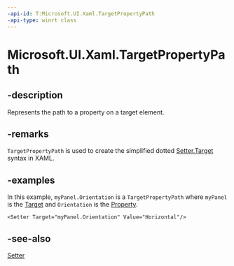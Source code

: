 ```yaml
---
-api-id: T:Microsoft.UI.Xaml.TargetPropertyPath
-api-type: winrt class
---
```


<!-- Class syntax.
public class TargetPropertyPath : Microsoft.UI.Xaml.ITargetPropertyPath
-->

# Microsoft.UI.Xaml.TargetPropertyPath

## -description

Represents the path to a property on a target element.

## -remarks

`TargetPropertyPath` is used to create the simplified dotted [Setter.Target](setter_target.md) syntax in XAML.

## -examples

In this example, `myPanel.Orientation` is a `TargetPropertyPath` where `myPanel` is the [Target](setter_target.md) and `Orientation` is the [Property](setter_property.md).

```xaml
<Setter Target="myPanel.Orientation" Value="Horizontal"/>
```

## -see-also

[Setter](setter.md)

